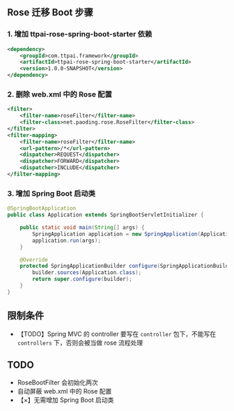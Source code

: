 ## Rose 迁移 Boot 步骤

### 1. 增加 ttpai-rose-spring-boot-starter 依赖
```xml
<dependency>
    <groupId>com.ttpai.framework</groupId>
    <artifactId>ttpai-rose-spring-boot-starter</artifactId>
    <version>1.0.0-SNAPSHOT</version>
</dependency>
```

### 2. 删除 web.xml 中的 Rose 配置
```xml
<filter>
    <filter-name>roseFilter</filter-name>
    <filter-class>net.paoding.rose.RoseFilter</filter-class>
</filter>
<filter-mapping>
    <filter-name>roseFilter</filter-name>
    <url-pattern>/*</url-pattern>
    <dispatcher>REQUEST</dispatcher>
    <dispatcher>FORWARD</dispatcher>
    <dispatcher>INCLUDE</dispatcher>
</filter-mapping>
```

### 3. 增加 Spring Boot 启动类
```java
@SpringBootApplication
public class Application extends SpringBootServletInitializer {

    public static void main(String[] args) {
        SpringApplication application = new SpringApplication(Application.class);
        application.run(args);
    }

    @Override
    protected SpringApplicationBuilder configure(SpringApplicationBuilder builder) {
        builder.sources(Application.class);
        return super.configure(builder);
    }
}
```

## 限制条件

- 【TODO】Spring MVC 的 controller 要写在 `controller` 包下，不能写在 `controllers` 下，否则会被当做 rose 流程处理

## TODO

- RoseBootFilter 会初始化两次
- 自动屏蔽 web.xml 中的 Rose 配置
- 【×】无需增加 Spring Boot 启动类
